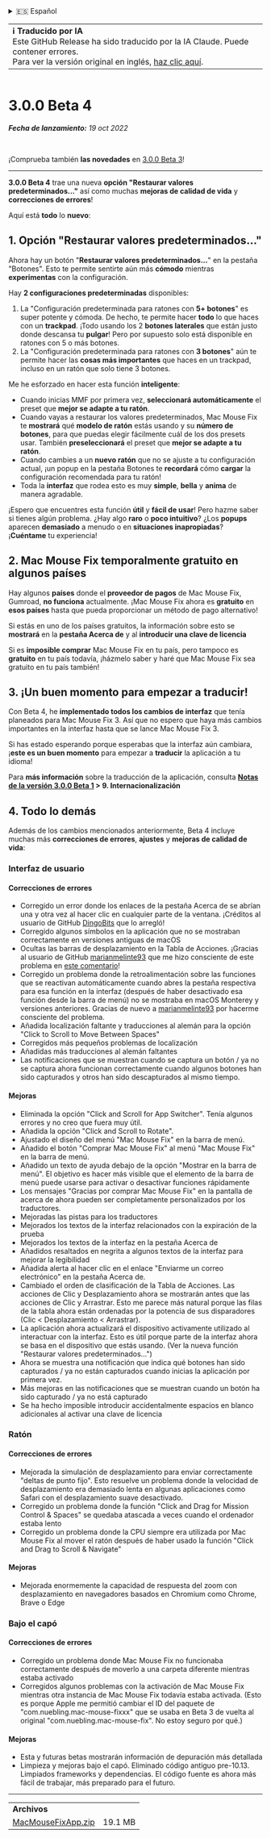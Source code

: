 <details>
<summary>🇪🇸 Español</summary>

[🇬🇧 English (GitHub Release)](https://github.com/noah-nuebling/mac-mouse-fix/releases/tag/3.0.0-Beta-4)\
[🇦🇩 Català](https://redirect.macmousefix.com/?target=mmf-release&tag=3.0.0-Beta-4&locale=ca)\
[🇩🇪 Deutsch](https://redirect.macmousefix.com/?target=mmf-release&tag=3.0.0-Beta-4&locale=de)\
**🇪🇸 Español**\
[🇫🇷 Français](https://redirect.macmousefix.com/?target=mmf-release&tag=3.0.0-Beta-4&locale=fr)\
[🇮🇩 Indonesia](https://redirect.macmousefix.com/?target=mmf-release&tag=3.0.0-Beta-4&locale=id)\
[🇮🇹 Italiano](https://redirect.macmousefix.com/?target=mmf-release&tag=3.0.0-Beta-4&locale=it)\
[🇭🇺 Magyar](https://redirect.macmousefix.com/?target=mmf-release&tag=3.0.0-Beta-4&locale=hu)\
[🇳🇱 Nederlands](https://redirect.macmousefix.com/?target=mmf-release&tag=3.0.0-Beta-4&locale=nl)\
[🇵🇱 Polski](https://redirect.macmousefix.com/?target=mmf-release&tag=3.0.0-Beta-4&locale=pl)\
[🇧🇷 Português (Brasil)](https://redirect.macmousefix.com/?target=mmf-release&tag=3.0.0-Beta-4&locale=pt-BR)\
[🇵🇹 Português (Portugal)](https://redirect.macmousefix.com/?target=mmf-release&tag=3.0.0-Beta-4&locale=pt-PT)\
[🇷🇴 Română](https://redirect.macmousefix.com/?target=mmf-release&tag=3.0.0-Beta-4&locale=ro)\
[🇸🇪 Svenska](https://redirect.macmousefix.com/?target=mmf-release&tag=3.0.0-Beta-4&locale=sv)\
[🇻🇳 Tiếng Việt](https://redirect.macmousefix.com/?target=mmf-release&tag=3.0.0-Beta-4&locale=vi)\
[🇹🇷 Türkçe](https://redirect.macmousefix.com/?target=mmf-release&tag=3.0.0-Beta-4&locale=tr)\
[🇨🇿 Čeština](https://redirect.macmousefix.com/?target=mmf-release&tag=3.0.0-Beta-4&locale=cs)\
[🇬🇷 Ελληνικά](https://redirect.macmousefix.com/?target=mmf-release&tag=3.0.0-Beta-4&locale=el)\
[🇷🇺 Русский](https://redirect.macmousefix.com/?target=mmf-release&tag=3.0.0-Beta-4&locale=ru)\
[🇺🇦 Українська](https://redirect.macmousefix.com/?target=mmf-release&tag=3.0.0-Beta-4&locale=uk)\
[🇮🇱 עברית](https://redirect.macmousefix.com/?target=mmf-release&tag=3.0.0-Beta-4&locale=he)\
[🇸🇦 العربية](https://redirect.macmousefix.com/?target=mmf-release&tag=3.0.0-Beta-4&locale=ar)\
[🇮🇳 हिन्दी](https://redirect.macmousefix.com/?target=mmf-release&tag=3.0.0-Beta-4&locale=hi)\
[🇹🇭 ไทย](https://redirect.macmousefix.com/?target=mmf-release&tag=3.0.0-Beta-4&locale=th)\
[🇨🇳 中文 (简体)](https://redirect.macmousefix.com/?target=mmf-release&tag=3.0.0-Beta-4&locale=zh-Hans)\
[🇨🇳 中文 (繁體)](https://redirect.macmousefix.com/?target=mmf-release&tag=3.0.0-Beta-4&locale=zh-Hant)\
[🇭🇰 中文（香港)](https://redirect.macmousefix.com/?target=mmf-release&tag=3.0.0-Beta-4&locale=zh-HK)\
[🇯🇵 日本語](https://redirect.macmousefix.com/?target=mmf-release&tag=3.0.0-Beta-4&locale=ja)\
[🇰🇷 한국어](https://redirect.macmousefix.com/?target=mmf-release&tag=3.0.0-Beta-4&locale=ko)\
[Help translate Mac Mouse Fix to different languages!](https://github.com/noah-nuebling/mac-mouse-fix/discussions/731)
</details>
<table align=><td>
<b>ℹ️ Traducido por IA</b><br>
Este GitHub Release ha sido traducido por la IA Claude. Puede contener errores.<br>
Para ver la versión original en inglés, <a href="https://github.com/noah-nuebling/mac-mouse-fix/releases/tag/3.0.0-Beta-4">haz clic aquí</a>.
</td></table>

<table></table>

# 3.0.0 Beta 4
***Fecha de lanzamiento:** 19 oct 2022*

<br>

¡Comprueba también **las novedades** en [3.0.0 Beta 3](https://redirect.macmousefix.com/?target=mmf-release&tag=3.0.0-Beta-3&locale=es)!

---

**3.0.0 Beta 4** trae una nueva **opción "Restaurar valores predeterminados..."** así como muchas **mejoras de calidad de vida** y **correcciones de errores**!

Aquí está **todo** lo **nuevo**:

## 1. Opción "Restaurar valores predeterminados..."

Ahora hay un botón "**Restaurar valores predeterminados...**" en la pestaña "Botones".
Esto te permite sentirte aún más **cómodo** mientras **experimentas** con la configuración.

Hay **2 configuraciones predeterminadas** disponibles:

1. La "Configuración predeterminada para ratones con **5+ botones**" es super potente y cómoda. De hecho, te permite hacer **todo** lo que haces con un **trackpad**. ¡Todo usando los 2 **botones laterales** que están justo donde descansa tu **pulgar**! Pero por supuesto solo está disponible en ratones con 5 o más botones.
2. La "Configuración predeterminada para ratones con **3 botones**" aún te permite hacer las **cosas más importantes** que haces en un trackpad, incluso en un ratón que solo tiene 3 botones.

Me he esforzado en hacer esta función **inteligente**:

- Cuando inicias MMF por primera vez, **seleccionará automáticamente** el preset que **mejor se adapte a tu ratón**.
- Cuando vayas a restaurar los valores predeterminados, Mac Mouse Fix te **mostrará** qué **modelo de ratón** estás usando y su **número de botones**, para que puedas elegir fácilmente cuál de los dos presets usar. También **preseleccionará** el preset que **mejor se adapte a tu ratón**.
- Cuando cambies a un **nuevo ratón** que no se ajuste a tu configuración actual, ¡un popup en la pestaña Botones te **recordará** cómo **cargar** la configuración recomendada para tu ratón!
- Toda la **interfaz** que rodea esto es muy **simple**, **bella** y **anima** de manera agradable.

¡Espero que encuentres esta función **útil** y **fácil de usar**! Pero hazme saber si tienes algún problema.
¿Hay algo **raro** o **poco intuitivo**? ¿Los **popups** aparecen **demasiado** a menudo o en **situaciones inapropiadas**? ¡**Cuéntame** tu experiencia!

## 2. Mac Mouse Fix temporalmente gratuito en algunos países

Hay algunos **países** donde el **proveedor de pagos** de Mac Mouse Fix, Gumroad, **no funciona** actualmente.
¡Mac Mouse Fix ahora es **gratuito** en **esos países** hasta que pueda proporcionar un método de pago alternativo!

Si estás en uno de los países gratuitos, la información sobre esto se **mostrará** en la **pestaña Acerca de** y al **introducir una clave de licencia**

Si es **imposible comprar** Mac Mouse Fix en tu país, pero tampoco es **gratuito** en tu país todavía, ¡házmelo saber y haré que Mac Mouse Fix sea gratuito en tu país también!

## 3. ¡Un buen momento para empezar a traducir!

Con Beta 4, he **implementado todos los cambios de interfaz** que tenía planeados para Mac Mouse Fix 3. Así que no espero que haya más cambios importantes en la interfaz hasta que se lance Mac Mouse Fix 3.

Si has estado esperando porque esperabas que la interfaz aún cambiara, ¡**este es un buen momento** para empezar a **traducir** la aplicación a tu idioma!

Para **más información** sobre la traducción de la aplicación, consulta **[Notas de la versión 3.0.0 Beta 1](https://redirect.macmousefix.com/?target=mmf-release&tag=3.0.0-Beta-1.1&locale=es) > 9. Internacionalización**

## 4. Todo lo demás

Además de los cambios mencionados anteriormente, Beta 4 incluye muchas más **correcciones de errores**, **ajustes** y **mejoras de calidad de vida**:

### Interfaz de usuario

#### Correcciones de errores

- Corregido un error donde los enlaces de la pestaña Acerca de se abrían una y otra vez al hacer clic en cualquier parte de la ventana. ¡Créditos al usuario de GitHub [DingoBits](https://github.com/DingoBits) que lo arregló!
- Corregido algunos símbolos en la aplicación que no se mostraban correctamente en versiones antiguas de macOS
- Ocultas las barras de desplazamiento en la Tabla de Acciones. ¡Gracias al usuario de GitHub [marianmelinte93](https://github.com/marianmelinte93) que me hizo consciente de este problema en [este comentario](https://github.com/noah-nuebling/mac-mouse-fix/discussions/366#discussioncomment-3728994)!
- Corregido un problema donde la retroalimentación sobre las funciones que se reactivan automáticamente cuando abres la pestaña respectiva para esa función en la interfaz (después de haber desactivado esa función desde la barra de menú) no se mostraba en macOS Monterey y versiones anteriores. Gracias de nuevo a [marianmelinte93](https://github.com/marianmelinte93) por hacerme consciente del problema.
- Añadida localización faltante y traducciones al alemán para la opción "Click to Scroll to Move Between Spaces"
- Corregidos más pequeños problemas de localización
- Añadidas más traducciones al alemán faltantes
- Las notificaciones que se muestran cuando se captura un botón / ya no se captura ahora funcionan correctamente cuando algunos botones han sido capturados y otros han sido descapturados al mismo tiempo.

#### Mejoras

- Eliminada la opción "Click and Scroll for App Switcher". Tenía algunos errores y no creo que fuera muy útil.
- Añadida la opción "Click and Scroll to Rotate".
- Ajustado el diseño del menú "Mac Mouse Fix" en la barra de menú.
- Añadido el botón "Comprar Mac Mouse Fix" al menú "Mac Mouse Fix" en la barra de menú.
- Añadido un texto de ayuda debajo de la opción "Mostrar en la barra de menú". El objetivo es hacer más visible que el elemento de la barra de menú puede usarse para activar o desactivar funciones rápidamente
- Los mensajes "Gracias por comprar Mac Mouse Fix" en la pantalla de acerca de ahora pueden ser completamente personalizados por los traductores.
- Mejoradas las pistas para los traductores
- Mejorados los textos de la interfaz relacionados con la expiración de la prueba
- Mejorados los textos de la interfaz en la pestaña Acerca de
- Añadidos resaltados en negrita a algunos textos de la interfaz para mejorar la legibilidad
- Añadida alerta al hacer clic en el enlace "Enviarme un correo electrónico" en la pestaña Acerca de.
- Cambiado el orden de clasificación de la Tabla de Acciones. Las acciones de Clic y Desplazamiento ahora se mostrarán antes que las acciones de Clic y Arrastrar. Esto me parece más natural porque las filas de la tabla ahora están ordenadas por la potencia de sus disparadores (Clic < Desplazamiento < Arrastrar).
- La aplicación ahora actualizará el dispositivo activamente utilizado al interactuar con la interfaz. Esto es útil porque parte de la interfaz ahora se basa en el dispositivo que estás usando. (Ver la nueva función "Restaurar valores predeterminados...")
- Ahora se muestra una notificación que indica qué botones han sido capturados / ya no están capturados cuando inicias la aplicación por primera vez.
- Más mejoras en las notificaciones que se muestran cuando un botón ha sido capturado / ya no está capturado
- Se ha hecho imposible introducir accidentalmente espacios en blanco adicionales al activar una clave de licencia

### Ratón

#### Correcciones de errores

- Mejorada la simulación de desplazamiento para enviar correctamente "deltas de punto fijo". Esto resuelve un problema donde la velocidad de desplazamiento era demasiado lenta en algunas aplicaciones como Safari con el desplazamiento suave desactivado.
- Corregido un problema donde la función "Click and Drag for Mission Control & Spaces" se quedaba atascada a veces cuando el ordenador estaba lento
- Corregido un problema donde la CPU siempre era utilizada por Mac Mouse Fix al mover el ratón después de haber usado la función "Click and Drag to Scroll & Navigate"

#### Mejoras

- Mejorada enormemente la capacidad de respuesta del zoom con desplazamiento en navegadores basados en Chromium como Chrome, Brave o Edge

### Bajo el capó

#### Correcciones de errores

- Corregido un problema donde Mac Mouse Fix no funcionaba correctamente después de moverlo a una carpeta diferente mientras estaba activado
- Corregidos algunos problemas con la activación de Mac Mouse Fix mientras otra instancia de Mac Mouse Fix todavía estaba activada. (Esto es porque Apple me permitió cambiar el ID del paquete de "com.nuebling.mac-mouse-fixxx" que se usaba en Beta 3 de vuelta al original "com.nuebling.mac-mouse-fix". No estoy seguro por qué.)

#### Mejoras

- Esta y futuras betas mostrarán información de depuración más detallada
- Limpieza y mejoras bajo el capó. Eliminado código antiguo pre-10.13. Limpiados frameworks y dependencias. El código fuente es ahora más fácil de trabajar, más preparado para el futuro.

---

<table align="start">
<tr>
    <td colspan=2>
        <b>Archivos</b>
    </td>
</tr>
<tr>
    <td><a href="https://github.com/noah-nuebling/mac-mouse-fix/releases/download/3.0.0-Beta-4/MacMouseFixApp.zip">MacMouseFixApp.zip</a></td>
    <td>19.1 MB</td>
</tr>
</table>